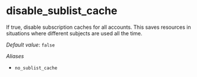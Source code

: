 # disable_sublist_cache

If true, disable subscription caches for all accounts. This saves
resources in situations where different subjects are used
all the time.

*Default value*: `false`

*Aliases*

- `no_sublist_cache`


